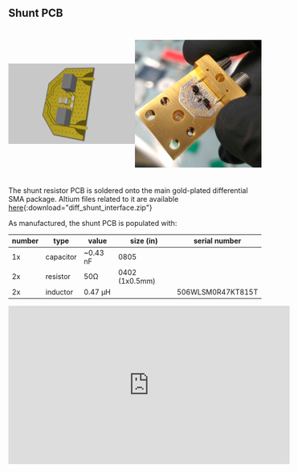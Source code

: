 

## Shunt PCB

<!-- ![shunt PCB](./attachments/shunt_PCB_image.png)

![shunt PCB picture](./attachments/shunt_pcb_mounted.jpg) -->

<div style="display: flex; height: 300px;">
    <div style="flex: 1; height: 100%;">
        <img src="../attachments/shunt_PCB_image.png" alt="shunt PCB" style="height: 100%; width: auto; object-fit: scale-down;">
    </div>
    <div style="flex: 1; height: 100%;">
        <img src="../attachments/shunt_pcb_mounted.jpg" alt="shunt PCB picture" style="height: 100%; width: auto; object-fit: scale-down;">
    </div>
</div>


The shunt resistor PCB is soldered onto the main gold-plated differential SMA package. Altium files related to it are available [here](./attachments/diff_shunt_interface.zip){:download="diff_shunt_interface.zip"}


As manufactured, the shunt PCB is populated with:

| number | type  | value | size (in)  | serial number |
|--------|-------|-------|------|---------------|
| 1x      | capacitor |   ~0.43 nF | 0805 |               |
| 2x      | resistor      | 50Ω | 0402 (1x0.5mm) |               |
| 2x      | inductor      | 0.47 µH |      | 506WLSM0R47KT815T|



<iframe width="560" height="315" src="https://www.youtube.com/embed/T0ASwPOWdbc?si=BeAsV9GJEB3OgUI0" title="YouTube video player" frameborder="0" allow="accelerometer; autoplay; clipboard-write; encrypted-media; gyroscope; picture-in-picture; web-share" referrerpolicy="strict-origin-when-cross-origin" allowfullscreen></iframe>